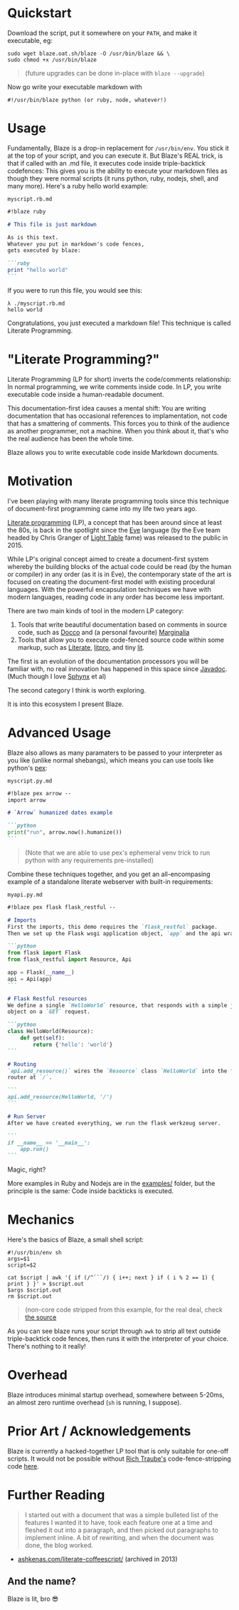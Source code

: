 # Quickstart
Download the script, put it somewhere on your `PATH`, and make it executable, eg:

```shell
sudo wget blaze.oat.sh/blaze -O /usr/bin/blaze && \
sudo chmod +x /usr/bin/blaze
```

> (future upgrades can be done in-place with `blaze --upgrade`)

Now go write your executable markdown with

`#!/usr/bin/blaze python (or ruby, node, whatever!)`

# Usage
Fundamentally, Blaze is a drop-in replacement for `/usr/bin/env`. You stick it at the top of your script, and you can execute it. But Blaze's REAL trick, is that if called with an .md file, it executes code inside triple-backtick codefences: This gives you is the ability to execute your markdown files as though they were normal scripts (it runs python, ruby, nodejs, shell, and many more). Here's a ruby hello world example:

`myscript.rb.md`
````markdown
#!blaze ruby

# This file is just markdown

As is this text.
Whatever you put in markdown's code fences,
gets executed by blaze:

```ruby
print "hello world"
```
````

If you were to run this file, you would see this:

```shell
λ ./myscript.rb.md
hello world
```

Congratulations, you just executed a markdown file! This technique is called Literate Programming.


# "Literate Programming?"
Literate Programming (LP for short) inverts the code/comments relationship: In normal programming, we write comments inside code. In LP, you write executable code inside a human-readable document.

This documentation-first idea causes a mental shift: You are writing documentation that has occasional references to implamentation, not code that has a smattering of comments. This forces you to think of the audience as another programmer, not a machine. When you think about it, that's who the real audience has been the whole time.

Blaze allows you to write executable code inside Markdown documents.


# Motivation
I've been playing with many literate programming tools since this technique of document-first programming came into my life two years ago.

[Literate programming](https://en.wikipedia.org/wiki/Literate_programming) (LP), a concept that has been around since at least the 80s, is back in the spotlight since the [Eve](http://witheve.com/) language (by the Eve team headed by Chris Granger of [Light Table](http://lighttable.com) fame) was released to the public in 2015.

While LP's original concept aimed to create a document-first system whereby the building blocks of the actual code could be read (by the human or compiler) in any order (as it is in Eve), the contemporary state of the art is focused on creating the document-first model with existing procedural languages. With the powerful encapsulation techniques we have with modern languages, reading code in any order has become less important.

There are two main kinds of tool in the modern LP category:

 1. Tools that write beautiful documentation based on comments in source code, such as [Docco](http://ashkenas.com/docco/) and (a personal favourite) [Marginalia](https://github.com/gdeer81/marginalia)
 2. Tools that allow you to execute code-fenced source code within some markup, such as [Literate](https://github.com/zyedidia/Literate), [litpro](https://github.com/jostylr/litpro), and tiny [lit](https://github.com/vijithassar/lit).

The first is an evolution of the documentation processors you will be familiar with, no real innovation has happened in this space since [Javadoc](https://en.wikipedia.org/wiki/Javadoc). (Much though I love [Sphynx](http://www.sphinx-doc.org/en/stable/index.html) et al)

The second category I think is worth exploring.

It is into this ecosystem I present Blaze. 


# Advanced Usage
Blaze also allows as many paramaters to be passed to your interpreter as you like (unlike normal shebangs), which means you can use tools like python's [pex](https://github.com/pantsbuild/pex):

`myscript.py.md`
````markdown
#!blaze pex arrow --
import arrow

# `Arrow` humanized dates example

```python
print("run", arrow.now().humanize())
```
````
> (Note that we are able to use pex's ephemeral venv trick to run python with any requirements pre-installed)

Combine these techniques together, and you get an all-encompasing example of a standalone literate webserver with built-in requirements:

`myapi.py.md`
````markdown
#!blaze pex flask flask_restful --

# Imports
First the imports, this demo requires the `flask_restful` package.
Then we set up the Flask wsgi application object, `app` and the api wrapper, `api`.

```python
from flask import Flask
from flask_restful import Resource, Api

app = Flask(__name__)
api = Api(app)
```

# Flask Restful resources
We define a single `HelloWorld` resource, that responds with a simple json
object on a `GET` request.

```python
class HelloWorld(Resource):
    def get(self):
        return {'hello': 'world'}
```

# Routing
`api.add_resource()` wires the `Resource` class `HelloWorld` into the flask
router at `/`.

```
api.add_resource(HelloWorld, '/')
```

# Run Server
After we have created everything, we run the flask werkzeug server.

```
if __name__ == '__main__':
    app.run()
```
````

Magic, right?

More examples in Ruby and Nodejs are in the [examples/](https://github.com/0atman/blaze/tree/master/examples) folder, but the principle is the same: Code inside backticks is executed.


# Mechanics

Here's the basics of Blaze, a small shell script:

```shell
#!/usr/bin/env sh
args=$1
script=$2

cat $script | awk '{ if (/^```/) { i++; next } if ( i % 2 == 1) { print } }' > $script.out
$args $script.out
rm $script.out
```

> (non-core code stripped from this example, for the real deal, check [the source](https://github.com/0atman/blaze/blob/master/blaze)

As you can see blaze runs your script through `awk` to strip all text outside triple-backtick code fences, then runs it with the interpreter of your choice. There's nothing to it really!

# Overhead
Blaze introduces minimal startup overhead, somewhere between 5-20ms, an almost zero runtime overhead (`sh` is running, I suppose).


# Prior Art / Acknowledgements

Blaze is currently a hacked-together LP tool that is only suitable for one-off scripts. It would not be possible without [Rich Traube's](http://www.github.com/trauber) code-fence-stripping code [here](https://gist.github.com/trauber/4955706).

# Further Reading

> I started out with a document that was a simple bulleted list of the features I wanted it to have, took each feature one at a time and fleshed it out into a paragraph, and then picked out paragraphs to implement inline. A bit of rewriting, and when the document was done, the blog worked.

 - [ashkenas.com/literate-coffeescript/](https://web.archive.org/web/20130531033055/http://ashkenas.com/literate-coffeescript/) (archived in 2013)



## And the name?
Blaze is lit, bro 😎
